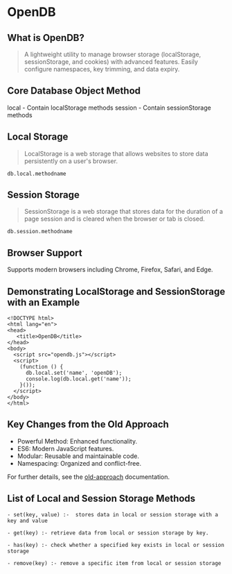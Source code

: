 # OpenDB

## What is OpenDB?
> A lightweight utility to manage browser storage (localStorage, sessionStorage, and cookies) with advanced features. Easily configure namespaces, key trimming, and data expiry.

## Core Database Object Method
local - Contain localStorage methods
session - Contain sessionStorage methods

## Local Storage
> LocalStorage is a web storage that allows websites to store data persistently on a user's browser.
```
db.local.methodname
```

## Session Storage
> SessionStorage is a web storage that stores data for the duration of a page session and is cleared when the browser or tab is closed.
```
db.session.methodname
```

## Browser Support
Supports modern browsers including Chrome, Firefox, Safari, and Edge.

## Demonstrating LocalStorage and SessionStorage with an Example
``````
<!DOCTYPE html>
<html lang="en">
<head>
   <title>OpenDB</title>
</head>
<body>
  <script src="opendb.js"></script>
  <script>
	(function () {
	  db.local.set('name', 'openDB');
	  console.log(db.local.get('name'));
	}());
  </script>
</body>
</html>
``````

## Key Changes from the Old Approach
- Powerful Method: Enhanced functionality.
- ES6: Modern JavaScript features.
- Modular: Reusable and maintainable code.
- Namespacing: Organized and conflict-free.

For further details, see the [old-approach](https://github.com/pankajbisht/openDB/tree/v1-opendb) documentation.


## List of Local and Session Storage Methods
```
- set(key, value) :-  stores data in local or session storage with a key and value

- get(key) :- retrieve data from local or session storage by key.

- has(key) :- check whether a specified key exists in local or session storage

- remove(key) :- remove a specific item from local or session storage
```
